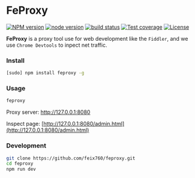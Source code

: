 
# FeProxy
[![NPM version](https://img.shields.io/npm/v/feproxy.svg?style=flat-square)](https://npmjs.org/package/feproxy)
[![node version](https://img.shields.io/badge/node.js-%3E=_8-green.svg?style=flat-square)](http://nodejs.org/download/)
[![build status](https://img.shields.io/travis/feix760/feproxy.svg?style=flat-square)](https://travis-ci.org/feix760/feproxy)
[![Test coverage](https://codecov.io/gh/feix760/feproxy/branch/master/graph/badge.svg?style=flat-square)](https://codecov.io/gh/feix760/feproxy)
[![License](https://img.shields.io/npm/l/feproxy.svg?style=flat-square)](https://www.npmjs.com/package/feproxy)

**FeProxy** is a proxy tool use for web development like the `Fiddler`, and we use `Chrome Devtools` to inpect net traffic.

### Install

```sh
[sudo] npm install feproxy -g
```

### Usage

```sh
feproxy
```

Proxy server: http://127.0.0.1:8080

Inspect page: [http://127.0.0.1:8080/admin.html](http://127.0.0.1:8080/admin.html)

### Development

```sh
git clone https://github.com/feix760/feproxy.git
cd feproxy
npm run dev
```
